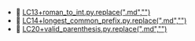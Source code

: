 * 📄 [LC13+roman_to_int.py.replace(".md","")](LC13+roman_to_int.py)
* 📄 [LC14+longest_common_prefix.py.replace(".md","")](LC14+longest_common_prefix.py)
* 📄 [LC20+valid_parenthesis.py.replace(".md","")](LC20+valid_parenthesis.py)
